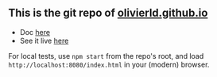 ## This is the git repo of [olivierld.github.io](https://olivierld.github.io/)
- Doc [here](https://pages.github.com/)
- See it live [here](https://olivierld.github.io/)

For local tests, use `npm start` from the repo's root, and load `http://localhost:8080/index.html` in your (modern) browser.
